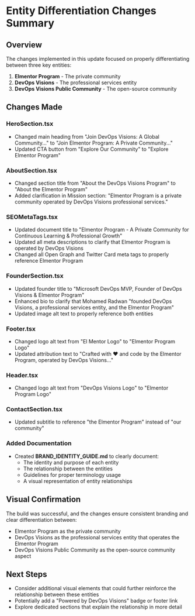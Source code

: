 # Entity Differentiation Changes Summary

## Overview

The changes implemented in this update focused on properly differentiating between three key entities:

1. **Elmentor Program** - The private community
2. **DevOps Visions** - The professional services entity
3. **DevOps Visions Public Community** - The open-source community

## Changes Made

### HeroSection.tsx

- Changed main heading from "Join DevOps Visions: A Global Community..." to "Join Elmentor Program: A Private Community..."
- Updated CTA button from "Explore Our Community" to "Explore Elmentor Program"

### AboutSection.tsx

- Changed section title from "About the DevOps Visions Program" to "About the Elmentor Program"
- Added clarification in Mission section: "Elmentor Program is a private community operated by DevOps Visions professional services."

### SEOMetaTags.tsx

- Updated document title to "Elmentor Program - A Private Community for Continuous Learning & Professional Growth"
- Updated all meta descriptions to clarify that Elmentor Program is operated by DevOps Visions
- Changed all Open Graph and Twitter Card meta tags to properly reference Elmentor Program

### FounderSection.tsx

- Updated founder title to "Microsoft DevOps MVP, Founder of DevOps Visions & Elmentor Program"
- Enhanced bio to clarify that Mohamed Radwan "founded DevOps Visions, a professional services entity, and the Elmentor Program"
- Updated image alt text to properly reference both entities

### Footer.tsx

- Changed logo alt text from "El Mentor Logo" to "Elmentor Program Logo"
- Updated attribution text to "Crafted with ❤️ and code by the Elmentor Program, operated by DevOps Visions..."

### Header.tsx

- Changed logo alt text from "DevOps Visions Logo" to "Elmentor Program Logo"

### ContactSection.tsx

- Updated subtitle to reference "the Elmentor Program" instead of "our community"

### Added Documentation

- Created **BRAND_IDENTITY_GUIDE.md** to clearly document:
  - The identity and purpose of each entity
  - The relationship between the entities
  - Guidelines for proper terminology usage
  - A visual representation of entity relationships

## Visual Confirmation

The build was successful, and the changes ensure consistent branding and clear differentiation between:

- Elmentor Program as the private community
- DevOps Visions as the professional services entity that operates the Elmentor Program
- DevOps Visions Public Community as the open-source community aspect

## Next Steps

- Consider additional visual elements that could further reinforce the relationship between these entities
- Potentially add a "Powered by DevOps Visions" badge or footer link
- Explore dedicated sections that explain the relationship in more detail
